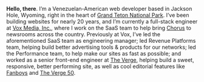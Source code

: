 **Hello, there**. I’m a Venezuelan-American web developer based in Jackson Hole, Wyoming, right in the heart of [Grand Teton National Park](https://www.allencompassingtrip.com/tagged/grand-teton-national-park). I’ve been building websites for nearly 20 years, and I’m currently a full-stack engineer at [Vox Media, Inc.](https://www.voxmedia.com), where I work on the SaaS team to help bring [Chorus](https://getchorus.voxmedia.com/) to newsrooms across the country. Previously at Vox, I’ve led the aforementioned SaaS team as engineering manager; led Revenue Platforms team, helping build better advertising tools & products for our networks; led the Performance team, to help make our sites as fast as possible; and worked as a senior front-end engineer at [The Verge](https://www.theverge.com), helping build a sweet, responsive, better performing site, as well as cool editorial features like [Fanboys](https://www.theverge.com/2014/1/21/5307992/inside-the-mind-of-a-fanboy) and [The&nbsp;Verge&nbsp;50](https://www.theverge.com/a/the-verge-50).
